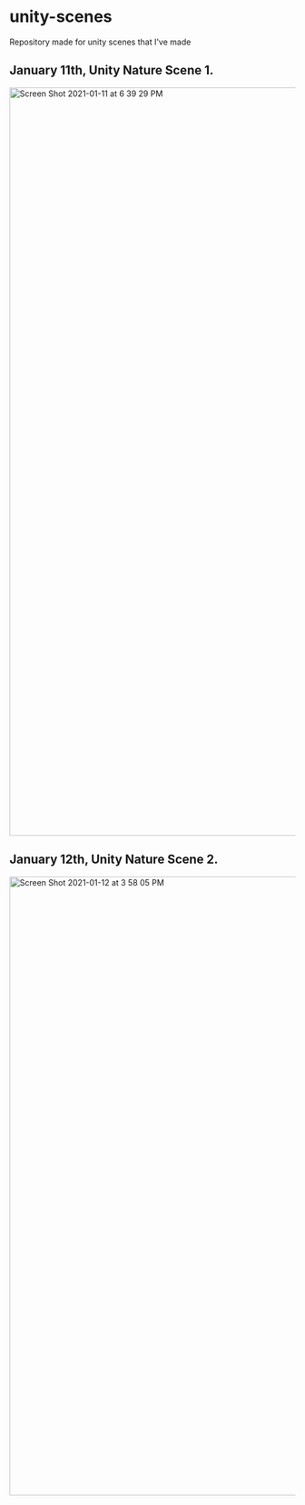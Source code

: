 # unity-scenes
Repository made for unity scenes that I've made

## January 11th, Unity Nature Scene 1.
<img width="1318" alt="Screen Shot 2021-01-11 at 6 39 29 PM" src="https://user-images.githubusercontent.com/56200546/104251221-35f63c00-543d-11eb-82ac-f9d1582933f5.png">

## January 12th, Unity Nature Scene 2.

<img width="1090" alt="Screen Shot 2021-01-12 at 3 58 05 PM" src="https://user-images.githubusercontent.com/56200546/104373833-fb4cdc00-54ee-11eb-8cf1-123622c2f5f1.png">

